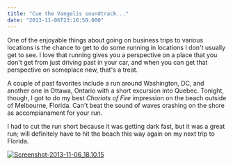 ```yaml
---
title: "Cue the Vangelis soundtrack..."
date: "2013-11-06T23:16:50.000"
---
```


One of the enjoyable things about going on business trips to various locations is the chance to get to do some running in locations I don't usually get to see. I love that running gives you a perspective on a place that you don't get from just driving past in your car, and when you can get that perspective on someplace new, that's a treat.

A couple of past favorites include a run around Washington, DC, and another one in Ottawa, Ontario with a short excursion into Quebec. Tonight, though, I got to do my best _Chariots of Fire_ impression on the beach outside of Melbourne, Florida. Can't beat the sound of waves crashing on the shore as accompianament for your run.

I had to cut the run short because it was getting dark fast, but it was a great run; will definitely have to hit the beach this way again on my next trip to Florida.

[![Screenshot-2013-11-06_18.10.15](http://chrishubbs.com/wordpress/wp-content/uploads/2013/11/Screenshot-2013-11-06_18.10.15.png)](http://runkeeper.com/user/cjhubbs/activity/267168458)
